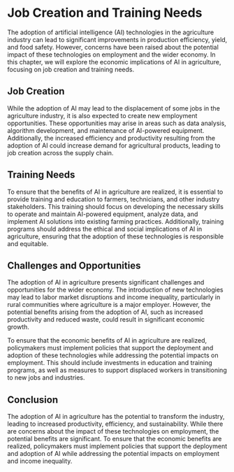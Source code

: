 Job Creation and Training Needs
======================================================================================

The adoption of artificial intelligence (AI) technologies in the agriculture industry can lead to significant improvements in production efficiency, yield, and food safety. However, concerns have been raised about the potential impact of these technologies on employment and the wider economy. In this chapter, we will explore the economic implications of AI in agriculture, focusing on job creation and training needs.

Job Creation
------------

While the adoption of AI may lead to the displacement of some jobs in the agriculture industry, it is also expected to create new employment opportunities. These opportunities may arise in areas such as data analysis, algorithm development, and maintenance of AI-powered equipment. Additionally, the increased efficiency and productivity resulting from the adoption of AI could increase demand for agricultural products, leading to job creation across the supply chain.

Training Needs
--------------

To ensure that the benefits of AI in agriculture are realized, it is essential to provide training and education to farmers, technicians, and other industry stakeholders. This training should focus on developing the necessary skills to operate and maintain AI-powered equipment, analyze data, and implement AI solutions into existing farming practices. Additionally, training programs should address the ethical and social implications of AI in agriculture, ensuring that the adoption of these technologies is responsible and equitable.

Challenges and Opportunities
----------------------------

The adoption of AI in agriculture presents significant challenges and opportunities for the wider economy. The introduction of new technologies may lead to labor market disruptions and income inequality, particularly in rural communities where agriculture is a major employer. However, the potential benefits arising from the adoption of AI, such as increased productivity and reduced waste, could result in significant economic growth.

To ensure that the economic benefits of AI in agriculture are realized, policymakers must implement policies that support the deployment and adoption of these technologies while addressing the potential impacts on employment. This should include investments in education and training programs, as well as measures to support displaced workers in transitioning to new jobs and industries.

Conclusion
----------

The adoption of AI in agriculture has the potential to transform the industry, leading to increased productivity, efficiency, and sustainability. While there are concerns about the impact of these technologies on employment, the potential benefits are significant. To ensure that the economic benefits are realized, policymakers must implement policies that support the deployment and adoption of AI while addressing the potential impacts on employment and income inequality.
